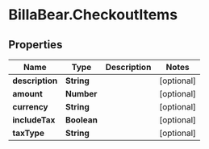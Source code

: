 # BillaBear.CheckoutItems

## Properties
Name | Type | Description | Notes
------------ | ------------- | ------------- | -------------
**description** | **String** |  | [optional] 
**amount** | **Number** |  | [optional] 
**currency** | **String** |  | [optional] 
**includeTax** | **Boolean** |  | [optional] 
**taxType** | **String** |  | [optional] 
